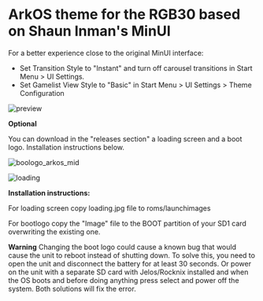 # ArkOS theme for the RGB30 based on Shaun Inman's MinUI

For a better experience close to the original MinUI interface: 

- Set Transition Style to "Instant" and turn off carousel transitions in Start Menu > UI Settings.
- Set Gamelist View Style to "Basic" in Start Menu > UI Settings > Theme Configuration



![preview](https://github.com/Vidnez/MinUArk/assets/82564218/94b3f8ac-7204-46ab-8db0-1378ed48d92e)

**Optional**

You can download in the "releases section" a loading screen and a boot logo. Installation instructions below.

![boologo_arkos_mid](https://github.com/Vidnez/MinUArk/assets/82564218/d1e42243-f97c-4314-80ee-42a16e1bf994)

![loading](https://github.com/Vidnez/MinUArk/assets/82564218/d29842dc-1dd6-4063-b64d-0a07bd718abb)

**Installation instructions:**

For loading screen copy loading.jpg file to roms/launchimages

For bootlogo copy the "Image" file to the BOOT partition of your SD1 card overwriting the existing one.

**Warning** Changing the boot logo could cause a known bug that would cause the unit to reboot instead of shutting down. To solve this, you need to open the unit and disconnect the battery for at least 30 seconds. Or power on the unit with a separate SD card with Jelos/Rocknix installed and when the OS boots and before doing anything press select and power off the system. Both solutions will fix the error.

